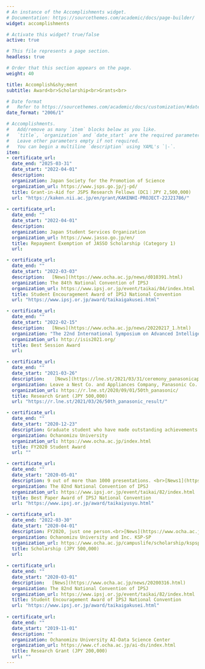 ```yaml
---
# An instance of the Accomplishments widget.
# Documentation: https://sourcethemes.com/academic/docs/page-builder/
widget: accomplishments

# Activate this widget? true/false
active: true

# This file represents a page section.
headless: true

# Order that this section appears on the page.
weight: 40

title: Accomplish&shy;ment
subtitle: Award<br>Scholarship<br>Grants<br>

# Date format
#   Refer to https://sourcethemes.com/academic/docs/customization/#date-format
date_format: "2006/1"

# Accomplishments.
#   Add/remove as many `item` blocks below as you like.
#   `title`, `organization` and `date_start` are the required parameters.
#   Leave other parameters empty if not required.
#   You can begin a multiline `description` using YAML's `|-`.
item:
- certificate_url:
  date_end: "2025-03-31"
  date_start: "2022-04-01"
  description: 
  organization: Japan Society for the Promotion of Science
  organization_url: https://www.jsps.go.jp/j-pd/
  title: Grant-in-Aid for JSPS Research Fellows (DC1｜JPY 2,500,000)
  url: "https://kaken.nii.ac.jp/en/grant/KAKENHI-PROJECT-22J21786/"
  
- certificate_url:
  date_end: ""
  date_start: "2022-04-01"
  description: 
  organization: Japan Student Services Organization
  organization_url: https://www.jasso.go.jp/en/
  title: Repayment Exemption of JASSO Scholarship (Category 1)
  url: 

- certificate_url:
  date_end: ""
  date_start: "2022-03-03"
  description: 　[News](https://www.ocha.ac.jp/news/d010391.html)
  organization: The 84th National Convention of IPSJ
  organization_url: https://www.ipsj.or.jp/event/taikai/84/index.html
  title: Student Encouragement Award of IPSJ National Convention
  url: "https://www.ipsj.or.jp/award/taikaigakusei.html"

- certificate_url: 
  date_end: ""
  date_start: "2022-02-15"
  description: 　[News](https://www.ocha.ac.jp/news/20220217_1.html)
  organization: "The 22nd International Symposium on Advanced Intelligent Systems"
  organization_url: http://isis2021.org/
  title: Best Session Award
  url: 

- certificate_url: 
  date_end: ""
  date_start: "2021-03-26"
  description:  　[News](https://lne.st/2021/03/31/ceremony_panasonicap/)　[Interview](https://r.lne.st/adopter/936/)
  organization: Leave a Nest Co. and Appliances Company, Panasonic Co.
  organization_url: https://r.lne.st/2020/09/01/50th_panasonic/
  title: Research Grant (JPY 500,000)
  url: "https://r.lne.st/2021/03/26/50th_panasonic_result/"

- certificate_url: 
  date_end: ""
  date_start: "2020-12-23"
  description: Graduate student who have made outstanding achievements in research (FY2020, 3 students).
  organization: Ochanomizu University
  organization_url: https://www.ocha.ac.jp/index.html
  title: FY2020 Student Award
  url: ""

- certificate_url: 
  date_end: ""
  date_start: "2020-05-01"
  description: 9 out of more than 1000 presentations. <br>[News1](https://www.ocha.ac.jp/news/20200529.html)　[News2](https://www.chronogenesis.org/ja/news/2020-03-kobayashi.html)
  organization: The 82nd National Convention of IPSJ
  organization_url: https://www.ipsj.or.jp/event/taikai/82/index.html
  title: Best Paper Award of IPSJ National Convention
  url: "https://www.ipsj.or.jp/award/taikaiyusyu.html"

- certificate_url: 
  date_end: "2022-03-30"
  date_start: "2020-04-01"
  description: FY2020, just one person.<br>[News](https://www.ocha.ac.jp/news/202103016_4.html)
  organization: Ochanomizu University and Inc. KSP-SP
  organization_url: https://www.ocha.ac.jp/campuslife/scholarship/kspsp.html
  title: Scholarship (JPY 500,000)
  url: 
  
- certificate_url:
  date_end: ""
  date_start: "2020-03-01"
  description: 　[News](https://www.ocha.ac.jp/news/20200316.html)
  organization: The 82nd National Convention of IPSJ
  organization_url: https://www.ipsj.or.jp/event/taikai/82/index.html
  title: Student Encouragement Award of IPSJ National Convention
  url: "https://www.ipsj.or.jp/award/taikaigakusei.html"
  
- certificate_url: 
  date_end: ""
  date_start: "2019-11-01"
  description: ""
  organization: Ochanomizu University AI-Data Science Center
  organization_url: https://www.cf.ocha.ac.jp/ai-ds/index.html
  title: Research Grant (JPY 200,000)
  url: ""
---
```

